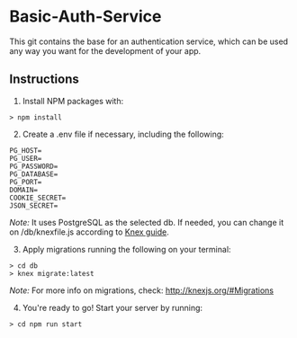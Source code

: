# Basic-Auth-Service

This git contains the base for an authentication service, which can be used any way you want for the development of your app.

## Instructions

1. Install NPM packages with:
```
> npm install
```
2. Create a .env file if necessary, including the following:
```
PG_HOST=
PG_USER=
PG_PASSWORD=
PG_DATABASE=
PG_PORT=
DOMAIN=
COOKIE_SECRET=
JSON_SECRET=
```

*Note:* It uses PostgreSQL as the selected db. If needed, you can change it on /db/knexfile.js according to [Knex guide](http://knexjs.org/#Installation-client).

3. Apply migrations running the following on your terminal:
```
> cd db
> knex migrate:latest
```

*Note:* For more info on migrations, check: http://knexjs.org/#Migrations

4. You're ready to go! Start your server by running:

```
> cd npm run start
```